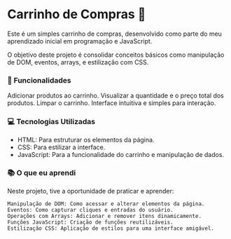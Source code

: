 # Carrinho de Compras 🛒
Este é um simples carrinho de compras, desenvolvido como parte do meu aprendizado inicial em programação e JavaScript.

O objetivo deste projeto é consolidar conceitos básicos como manipulação de DOM, eventos, arrays, e estilização com CSS.

### 📌 Funcionalidades
Adicionar produtos ao carrinho.
Visualizar a quantidade e o preço total dos produtos.
Limpar o carrinho.
Interface intuitiva e simples para interação.
### 💻 Tecnologias Utilizadas
- HTML: Para estruturar os elementos da página.
- CSS: Para estilizar a interface.
- JavaScript: Para a funcionalidade do carrinho e manipulação de dados.

### 📚 O que eu aprendi
Neste projeto, tive a oportunidade de praticar e aprender:

    Manipulação de DOM: Como acessar e alterar elementos da página.
    Eventos: Como capturar cliques e entradas do usuário.
    Operações com Arrays: Adicionar e remover itens dinamicamente.
    Funções JavaScript: Criação de funções reutilizáveis.
    Estilização CSS: Aplicação de estilos para uma interface amigável.